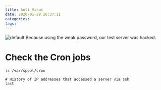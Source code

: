 ```yaml
---
title: Anti Virus
date: 2020-01-28 10:37:11
categories:
tags:
---
```

![default](/blog/img/rsync-unknow.png)
Because using the weak password, our test server was hacked.

<!--more-->
# Check the Cron jobs
```
ls /var/spool/cron
```

```
# History of IP addresses that accessed a server via ssh
last
```

